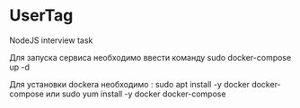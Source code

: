 # UserTag
NodeJS interview task


Для запуска сервиса необходимо ввести команду
sudo docker-compose up -d

Для установки dockera необходимо :
  sudo apt install -y docker docker-compose или
  sudo yum install -y docker docker-compose
